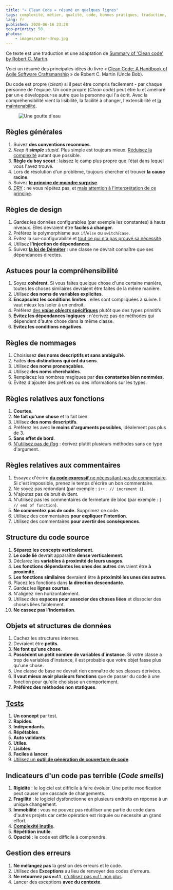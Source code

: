 ```yaml
---
title: "« Clean Code » résumé en quelques lignes"
tags: complexité, métier, qualité, code, bonnes pratiques, traduction, clean code, unit test
lang: fr
published: 2020-06-16 23:28
top-priority: 50
photos:
    - images/water-drop.jpg
---
```

<p class="note">
Ce texte est une traduction et une adaptation de <a
href="https://gist.github.com/cedrickchee/55ecfbaac643bf0c24da6874bf4feb08">Summary
of 'Clean code' by Robert C. Martin</a>.
</p>

Voici un résumé des principales idées du livre « [Clean Code: A Handbook of Agile
Software
Craftsmanship](https://www.decitre.fr/livres/clean-code-9780132350884.html) » de
Robert C. Martin (Uncle Bob).

Du code est propre (_clean_) si il peut être compris facilement - par chaque
personne de l'équipe. Un code propre (_Clean code_) peut être lu et amélioré par
un·e développeur·se autre que la personne qui l'a écrit. Avec la
compréhensibilité vient la lisibilité, la facilité à changer, l'extensibilité et
[la maintenabilité](/post/la-maintenabilite-comme-critere-de-decision/).

<figure class="object-center bordered">
    <img loading="lazy" src="/images/660x/water-drop.jpg" alt="Une goutte d'eau">
</figure>

## Règles générales

1. Suivez **des conventions reconnues**.
1. _Keep it **simple** stupid_. Plus simple est toujours mieux. [Réduisez la
   complexité](/post/complexite-charge-cognitive/) autant que possible.
1. **Règle du boy scout** : laissez le camp plus propre que l'état dans lequel
   vous l'avez trouvé.
1. Lors de résolution d'un problème, toujours chercher et trouver **la cause
   racine**.
1. Suivez [**le principe de moindre
   surprise**](https://fr.wikipedia.org/wiki/Principe_de_moindre_surprise).
1. <abbr title="Don't Repeat Youself">DRY</abbr> : ne vous répétez pas, et [mais
   attention à l'interprétation de ce
   principe](https://medium.com/@nicolopigna/this-is-not-the-dry-you-are-looking-for-a316ed3f445f).

## Règles de design

1. Gardez les données configurables (par exemple les constantes) à hauts
   niveaux. Elles devraient être **faciles à changer**.
1. Préférez le polymorphisme aux `if`/`else` ou `switch`/`case`.
1. Évitez la sur-configurabilité et [tout ce qui n'a pas prouvé sa
   nécessité](/post/au-cas-ou/).
1. Utilisez **l'injection de dépendances**.
1. Suivez [**la loi de
   Déméter**](https://fr.wikipedia.org/wiki/Loi_de_D%C3%A9m%C3%A9ter) : une
   classe ne devrait connaître que ses dépendances directes.

## Astuces pour la compréhensibilité

1. Soyez **cohérent**. Si vous faites quelque chose d'une certaine manière,
   toutes les choses similaires devraient être faites de la même manière.
1. Utilisez **des noms de variables explicites**.
1. **Encapsulez les conditions limites** : elles sont compliquées à suivre. Il
   vaut mieux les isoler à un endroit.
1. Préférez [des **_value objects_
   spécifiques**](https://patricklouys.com/2017/06/04/value-objects-explained/)
   plutôt que des types primitifs
1. **Évitez les dépendances logiques** : n'écrivez pas de méthodes qui dépendent
   d'autre chose dans la même classe.
1. **Évitez les conditions négatives**.

## Règles de nommages

1. Choisissez **des noms descriptifs et sans ambiguïté**.
1. Faites **des distinctions qui ont du sens**.
1. Utilisez **des noms prononçables**.
1. Utilisez **des noms cherchables**.
1. Remplacez les nombres magiques par **des constantes bien nommées**.
1. Évitez d'ajouter des préfixes ou des informations sur les types.

## Règles relatives aux fonctions

1. **Courtes**.
1. **Ne fait qu'une chose** et la fait bien.
1. Utilisez **des noms descriptifs**.
1. Préférez les avec **le moins d'arguments possibles**, idéalement pas plus de 3.
1. **Sans effet de bord**.
1. [N'utilisez pas de
   _flag_](https://ariya.io/2011/08/hall-of-api-shame-boolean-trap) : écrivez
   plutôt plusieurs méthodes sans ce type d'argument.

## Règles relatives aux commentaires

1. Essayez d'écrire [**du code expressif** ne nécessitant pas de
   commentaire](/post/juste-dose-commentaires-dans-le-code/). Si c'est
   impossible, prenez le temps d'écrire un bon commentaire.
1. Ne soyez pas redondant (par exemple : `i++; // increment i`).
1. N'ajoutez pas de bruit évident.
1. N'utilisez pas les commentaires de fermeture de bloc (par exemple : `} // end
   of function`).
1. **Ne commentez pas de code**. Supprimez ce code.
1. Utilisez des commentaires **pour expliquer l'intention**.
1. Utilisez des commentaires **pour avertir des conséquences**.

## Structure du code source

1. **Séparez les concepts verticalement**.
1. **Le code lié** devrait apparaître **dense verticalement**.
1. Déclarez les **variables à proximité de leurs usages**.
1. **Les fonctions dépendantes les unes des autres** devraient être **à
   proximité**.
1. **Les fonctions similaires** devraient être **à proximité les unes des
   autres**.
1. Placez les fonctions dans **la direction descendante**.
1. Gardez les **lignes courtes**.
1. N'alignez rien horizontalement.
1. Utilisez des **espaces pour associer des choses liées** et dissocier des
   choses liées faiblement.
1. **Ne cassez pas l'indentation**.

## Objets et structures de données

1. Cachez les structures internes.
1. Devraient être **petits**.
1. **Ne font qu'une chose**.
1. **Possèdent un petit nombre de variables d'instance**. Si votre classe a trop
   de variables d'instance, il est probable que votre objet fasse plus qu'une
   chose.
1. Une classe de base ne devrait rien connaître de ses classes dérivées.
1. **Il vaut mieux avoir plusieurs fonctions** que de passer du code à une
   fonction pour qu'elle choisisse un comportement.
1. **Préférez des méthodes non statiques**.

## [Tests](/post/bon-test-unitaire-integration-fonctionnel/)

1. **Un concept** par test.
1. **Rapides**.
1. **Indépendants**.
1. **Répétables**.
1. **Auto validants**.
1. **Utiles**.
1. **Lisibles**.
1. **Faciles à lancer**.
1. [Utilisez un **outil de génération de
   couverture de code**](/post/code-coverage-taux-couverture-tests/).

## Indicateurs d'un code pas terrible (_Code smells_)

1. **Rigidité** : le logiciel est difficile à faire évoluer. Une petite
   modification peut causer une cascade de changements.
1. **Fragilité** : le logiciel dysfonctionne en plusieurs endroits en
   réponse à un unique changement.
1. **Immobilité** : vous ne pouvez pas réutiliser une partie du code dans
   d'autres projets car cette opération est risquée ou nécessite un grand
   effort.
1. [**Complexité inutile**](/post/complexite-charge-cognitive/).
1. **Répétition inutile**.
1. **Opacité** : le code est difficile à comprendre.

## Gestion des erreurs

1. **Ne mélangez pas** la gestion des erreurs et le code.
2. Utilisez des **Exceptions** au lieu de renvoyer des codes d'erreurs.
3. **Ne retournez pas `null`**, [n'utilisez pas `null` non
   plus](/post/mauvaises-pratiques-bugs/).
4. Lancer des exceptions **avec du contexte**.

